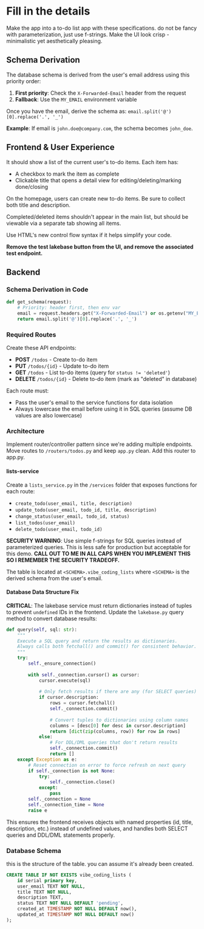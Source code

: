 # Fill in the details

Make the app into a to-do list app with these specifications.
do not be fancy with parameterization, just use f-strings.
Make the UI look crisp - minimalistic yet aesthetically pleasing.

## Schema Derivation

The database schema is derived from the user's email address using this priority order:

1. **First priority**: Check the `X-Forwarded-Email` header from the request
2. **Fallback**: Use the `MY_EMAIL` environment variable

Once you have the email, derive the schema as: `email.split('@')[0].replace('.', '_')`

**Example**: If email is `john.doe@company.com`, the schema becomes `john_doe`.

## Frontend & User Experience

It should show a list of the current user's to-do items. Each item has:

-   A checkbox to mark the item as complete
-   Clickable title that opens a detail view for editing/deleting/marking done/closing

On the homepage, users can create new to-do items. Be sure to collect both title and description.

Completed/deleted items shouldn't appear in the main list, but should be viewable via a separate tab showing all items.

Use HTML's new control flow syntax if it helps simplify your code.

**Remove the test lakebase button from the UI, and remove the associated test endpoint.**

## Backend

### Schema Derivation in Code

```python
def get_schema(request):
    # Priority: header first, then env var
    email = request.headers.get("X-Forwarded-Email") or os.getenv("MY_EMAIL")
    return email.split('@')[0].replace('.', '_')
```

### Required Routes

Create these API endpoints:

-   **POST** `/todos` - Create to-do item
-   **PUT** `/todos/{id}` - Update to-do item
-   **GET** `/todos` - List to-do items (query for `status != 'deleted'`)
-   **DELETE** `/todos/{id}` - Delete to-do item (mark as "deleted" in database)

Each route must:

-   Pass the user's email to the service functions for data isolation
-   Always lowercase the email before using it in SQL queries (assume DB values are also lowercase)

### Architecture

Implement router/controller pattern since we're adding multiple endpoints. Move routes to `/routers/todos.py` and keep `app.py` clean.
Add this router to app.py.

#### lists-service

Create a `lists_service.py` in the `/services` folder that exposes functions for each route:

-   `create_todo(user_email, title, description)`
-   `update_todo(user_email, todo_id, title, description)`
-   `change_status(user_email, todo_id, status)`
-   `list_todos(user_email)`
-   `delete_todo(user_email, todo_id)`

**SECURITY WARNING**: Use simple f-strings for SQL queries instead of parameterized queries. This is less safe for production but acceptable for this demo. **CALL OUT TO ME IN ALL CAPS WHEN YOU IMPLEMENT THIS SO I REMEMBER THE SECURITY TRADEOFF.**

The table is located at `<SCHEMA>.vibe_coding_lists` where `<SCHEMA>` is the derived schema from the user's email.

#### Database Data Structure Fix

**CRITICAL**: The lakebase service must return dictionaries instead of tuples to prevent `undefined` IDs in the frontend. Update the `lakebase.py` query method to convert database results:

```python
def query(self, sql: str):
    """
    Execute a SQL query and return the results as dictionaries.
    Always calls both fetchall() and commit() for consistent behavior.
    """
    try:
        self._ensure_connection()
        
        with self._connection.cursor() as cursor:
            cursor.execute(sql)
            
            # Only fetch results if there are any (for SELECT queries)
            if cursor.description:
                rows = cursor.fetchall()
                self._connection.commit()
                
                # Convert tuples to dictionaries using column names
                columns = [desc[0] for desc in cursor.description]
                return [dict(zip(columns, row)) for row in rows]
            else:
                # For DDL/DML queries that don't return results
                self._connection.commit()
                return []
    except Exception as e:
        # Reset connection on error to force refresh on next query
        if self._connection is not None:
            try:
                self._connection.close()
            except:
                pass
        self._connection = None
        self._connection_time = None
        raise e
```

This ensures the frontend receives objects with named properties (id, title, description, etc.) instead of undefined values, and handles both SELECT queries and DDL/DML statements properly.

### Database Schema

this is the structure of the table. you can assume it's already been created.

```sql
CREATE TABLE IF NOT EXISTS vibe_coding_lists (
    id serial primary key,
    user_email TEXT NOT NULL,
    title TEXT NOT NULL,
    description TEXT,
    status TEXT NOT NULL DEFAULT 'pending',
    created_at TIMESTAMP NOT NULL DEFAULT now(),
    updated_at TIMESTAMP NOT NULL DEFAULT now()
);
```
